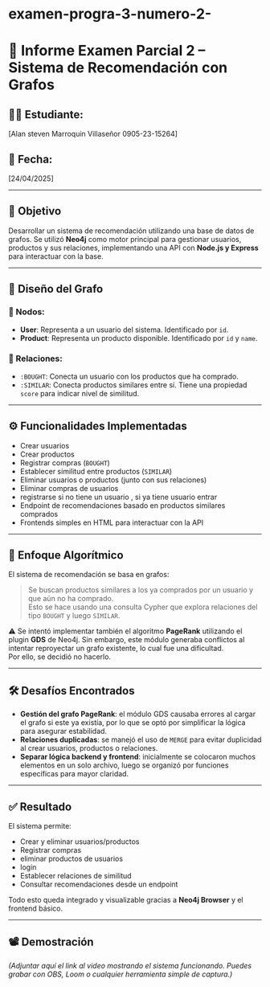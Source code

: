 # examen-progra-3-numero-2-
# 🧠 Informe Examen Parcial 2 – Sistema de Recomendación con Grafos

## 👨‍💻 Estudiante:
[Alan steven Marroquin Villaseñor  0905-23-15264]

## 📅 Fecha:
[24/04/2025]

---

## 🎯 Objetivo
Desarrollar un sistema de recomendación utilizando una base de datos de grafos. Se utilizó **Neo4j** como motor principal para gestionar usuarios, productos y sus relaciones, implementando una API con **Node.js y Express** para interactuar con la base.

---

## 🧱 Diseño del Grafo

### 🔵 Nodos:
- **User**: Representa a un usuario del sistema. Identificado por `id`.
- **Product**: Representa un producto disponible. Identificado por `id` y `name`.

### 🔗 Relaciones:
- `:BOUGHT`: Conecta un usuario con los productos que ha comprado.
- `:SIMILAR`: Conecta productos similares entre sí. Tiene una propiedad `score` para indicar nivel de similitud.

---

## ⚙️ Funcionalidades Implementadas

- Crear usuarios
- Crear productos
- Registrar compras (`BOUGHT`)
- Establecer similitud entre productos (`SIMILAR`)
- Eliminar usuarios o productos (junto con sus relaciones)
- Eliminar compras de usuarios 
- registrarse si no tiene un usuario , si ya tiene usuario  entrar 
- Endpoint de recomendaciones basado en productos similares comprados
- Frontends simples en HTML para interactuar con la API

---

## 🤖 Enfoque Algorítmico

El sistema de recomendación se basa en grafos:

> Se buscan productos similares a los ya comprados por un usuario y que aún no ha comprado.  
> Esto se hace usando una consulta Cypher que explora relaciones del tipo `BOUGHT` y luego `SIMILAR`.

⚠️ Se intentó implementar también el algoritmo **PageRank** utilizando el plugin **GDS** de Neo4j. Sin embargo, este módulo generaba conflictos al intentar reproyectar un grafo existente, lo cual fue una dificultad.  
Por ello, se decidió no hacerlo.

---

## 🛠️ Desafíos Encontrados

- **Gestión del grafo PageRank**: el módulo GDS causaba errores al cargar el grafo si este ya existía, por lo que se optó por simplificar la lógica para asegurar estabilidad.
- **Relaciones duplicadas**: se manejó el uso de `MERGE` para evitar duplicidad al crear usuarios, productos o relaciones.
- **Separar lógica backend y frontend**: inicialmente se colocaron muchos elementos en un solo archivo, luego se organizó por funciones específicas para mayor claridad.

---

## ✅ Resultado

El sistema permite:

- Crear y eliminar usuarios/productos
- Registrar compras
- eliminar productos de usuarios 
- login 
- Establecer relaciones de similitud
- Consultar recomendaciones desde un endpoint

Todo esto queda integrado y visualizable gracias a **Neo4j Browser** y el frontend básico.

---

## 📽️ Demostración

*(Adjuntar aquí el link al video mostrando el sistema funcionando. Puedes grabar con OBS, Loom o cualquier herramienta simple de captura.)*
